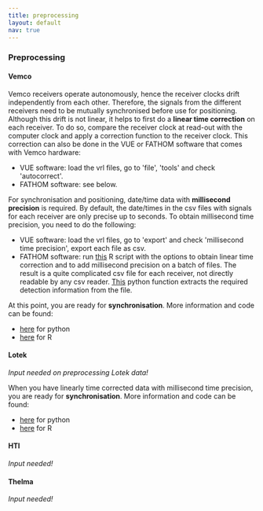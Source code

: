 ```yaml
---
title: preprocessing
layout: default
nav: true
---
```


### Preprocessing

####	Vemco
Vemco receivers operate autonomously, hence the receiver clocks drift independently from each other. Therefore, the signals from the different receivers need to be mutually synchronised before use for positioning. Although this drift is not linear, it helps to first do a **linear time correction** on each receiver. To do so, compare the receiver clock at read-out with the computer clock and apply a correction function to the receiver clock. This correction can also be done in the VUE or FATHOM software that comes with Vemco hardware:
- VUE software: load the vrl files, go to 'file', 'tools' and check 'autocorrect'.
- FATHOM software: see below.

For synchronisation and positioning, date/time data with **millisecond precision** is required. By default, the date/times in the csv files with signals for each receiver are only precise up to seconds. To obtain millisecond time precision, you need to do the following:
- VUE software: load the vrl files, go to 'export' and check 'millisecond time precision', export each file as csv.
- FATHOM software: run [this](https://github.com/APosTel-team/APosTel-team.github.io/blob/master/convert_vrl_csv.R) R script with the options to obtain linear time correction and to add millisecond precision on a batch of files. The result is a quite complicated csv file for each receiver, not directly readable by any csv reader. [This](https://github.com/APosTel-team/APosTel-team.github.io/blob/master/readin_fathom_csv.py)  python function extracts the required detection information from the file.

At this point, you are ready for **synchronisation**. More information and code can be found:
- [here](https://github.com/JennaVergeynst/time_synchronization) for python
- [here](https://github.com/elipickh/ReceiverArrays) for R


#### Lotek
*Input needed on preprocessing Lotek data!*

When you have linearly time corrected data with millisecond time precision, you are ready for **synchronisation**. More information and code can be found:
- [here](https://github.com/JennaVergeynst/time_synchronization) for python
- [here](https://github.com/elipickh/ReceiverArrays) for R

#### HTI
*Input needed!*

#### Thelma
*Input needed!*

